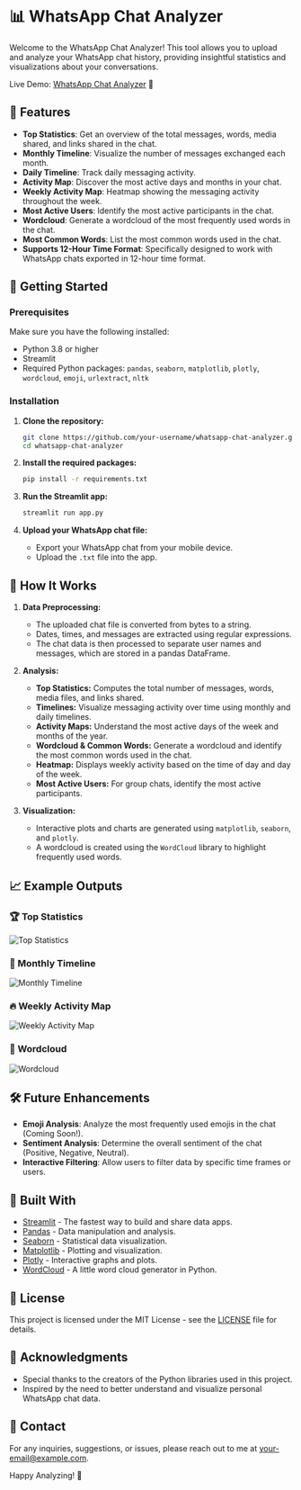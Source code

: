 # 📊 WhatsApp Chat Analyzer

Welcome to the WhatsApp Chat Analyzer! This tool allows you to upload and analyze your WhatsApp chat history, providing insightful statistics and visualizations about your conversations.

Live Demo: [WhatsApp Chat Analyzer](https://whatsapp-chat-analyzer-24.streamlit.app/) 🎉

## 🎯 Features

- **Top Statistics**: Get an overview of the total messages, words, media shared, and links shared in the chat.
- **Monthly Timeline**: Visualize the number of messages exchanged each month.
- **Daily Timeline**: Track daily messaging activity.
- **Activity Map**: Discover the most active days and months in your chat.
- **Weekly Activity Map**: Heatmap showing the messaging activity throughout the week.
- **Most Active Users**: Identify the most active participants in the chat.
- **Wordcloud**: Generate a wordcloud of the most frequently used words in the chat.
- **Most Common Words**: List the most common words used in the chat.
- **Supports 12-Hour Time Format**: Specifically designed to work with WhatsApp chats exported in 12-hour time format.

## 🚀 Getting Started

### Prerequisites

Make sure you have the following installed:

- Python 3.8 or higher
- Streamlit
- Required Python packages: `pandas`, `seaborn`, `matplotlib`, `plotly`, `wordcloud`, `emoji`, `urlextract`, `nltk`

### Installation

1. **Clone the repository:**

    ```bash
    git clone https://github.com/your-username/whatsapp-chat-analyzer.git
    cd whatsapp-chat-analyzer
    ```

2. **Install the required packages:**

    ```bash
    pip install -r requirements.txt
    ```

3. **Run the Streamlit app:**

    ```bash
    streamlit run app.py
    ```

4. **Upload your WhatsApp chat file:**

    - Export your WhatsApp chat from your mobile device.
    - Upload the `.txt` file into the app.

## 🧠 How It Works

1. **Data Preprocessing:**
   - The uploaded chat file is converted from bytes to a string.
   - Dates, times, and messages are extracted using regular expressions.
   - The chat data is then processed to separate user names and messages, which are stored in a pandas DataFrame.

2. **Analysis:**
   - **Top Statistics:** Computes the total number of messages, words, media files, and links shared.
   - **Timelines:** Visualize messaging activity over time using monthly and daily timelines.
   - **Activity Maps:** Understand the most active days of the week and months of the year.
   - **Wordcloud & Common Words:** Generate a wordcloud and identify the most common words used in the chat.
   - **Heatmap:** Displays weekly activity based on the time of day and day of the week.
   - **Most Active Users:** For group chats, identify the most active participants.

3. **Visualization:**
   - Interactive plots and charts are generated using `matplotlib`, `seaborn`, and `plotly`.
   - A wordcloud is created using the `WordCloud` library to highlight frequently used words.

## 📈 Example Outputs

### 🏆 Top Statistics
![Top Statistics](images/top_statistics.png)

### 📅 Monthly Timeline
![Monthly Timeline](images/monthly_timeline.png)

### 🔥 Weekly Activity Map
![Weekly Activity Map](images/weekly_activity_map.png)

### 🌟 Wordcloud
![Wordcloud](images/wordcloud.png)

## 🛠️ Future Enhancements

- **Emoji Analysis**: Analyze the most frequently used emojis in the chat (Coming Soon!).
- **Sentiment Analysis**: Determine the overall sentiment of the chat (Positive, Negative, Neutral).
- **Interactive Filtering**: Allow users to filter data by specific time frames or users.

## 🤖 Built With

- [Streamlit](https://streamlit.io/) - The fastest way to build and share data apps.
- [Pandas](https://pandas.pydata.org/) - Data manipulation and analysis.
- [Seaborn](https://seaborn.pydata.org/) - Statistical data visualization.
- [Matplotlib](https://matplotlib.org/) - Plotting and visualization.
- [Plotly](https://plotly.com/) - Interactive graphs and plots.
- [WordCloud](https://github.com/amueller/word_cloud) - A little word cloud generator in Python.

## 📝 License

This project is licensed under the MIT License - see the [LICENSE](LICENSE) file for details.

## 🎉 Acknowledgments

- Special thanks to the creators of the Python libraries used in this project.
- Inspired by the need to better understand and visualize personal WhatsApp chat data.

## 📧 Contact

For any inquiries, suggestions, or issues, please reach out to me at [your-email@example.com](mailto:your-email@example.com).

Happy Analyzing! 🎉
